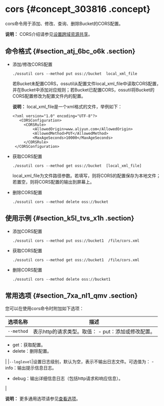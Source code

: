 # cors {#concept_303816 .concept}

cors命令用于添加、修改、查询、删除Bucket的CORS配置。

**说明：** CORS介绍请参见[设置跨域资源共享](../../../../cn.zh-CN/开发指南/存储空间（Bucket）/设置跨域资源共享.md#)。

## 命令格式 {#section_atj_6bc_o6k .section}

-   添加/修改CORS配置

    ``` {#codeblock_wxf_gql_wyx}
    ./ossutil cors --method put oss://bucket  local_xml_file
    ```

    若Bucket未配置CORS，ossutil从配置文件local\_xml\_file中读取CORS配置，并在Bucket中添加对应规则；若Bucket已配置CORS，ossutil将Bucket的CORS配置修改为配置文件内的配置。

    **说明：** local\_xml\_file是一个xml格式的文件，举例如下：

    ``` {#codeblock_p1s_q1x_p3u}
    <?xml version="1.0" encoding="UTF-8"?>
       <CORSConfiguration>
         <CORSRule>
             <AllowedOrigin>www.aliyun.com</AllowedOrigin>
             <AllowedMethod>PUT</AllowedMethod>
             <MaxAgeSeconds>10000</MaxAgeSeconds>
         </CORSRule>
     </CORSConfiguration>
    ```

-   获取CORS配置

    ``` {#codeblock_vut_t5s_mxo}
    ./ossutil cors --method get oss://bucket  [local_xml_file]
    ```

    local\_xml\_file为文件路径参数。若填写，则将CORS的配置保存为本地文件；若置空，则将CORS配置的输出到屏幕上。

-   删除CORS配置

    ``` {#codeblock_mm6_4la_ejt}
    ./ossutil cors --method delete oss://bucket
    ```


## 使用示例 {#section_k5l_tvs_x1h .section}

-   添加CORS配置

    ``` {#codeblock_s64_4p1_asf}
    ./ossutil cors --method put oss://bucket1  /file/cors.xml
    ```

-   获取CORS配置

    ``` {#codeblock_1de_rbo_rk1}
    ./ossutil cors --method get oss://bucket1  /file/cors.xml
    ```

-   删除CORS配置

    ``` {#codeblock_1jd_5wm_ywg}
    ./ossutil cors --method delete oss://bucket1  
    ```


## 常用选项 {#section_7xa_nl1_qmv .section}

您可以在使用cors命令时附加如下选项：

|选项名称|描述|
|----|--|
|`--method`|表示http的请求类型。取值： -   put：添加或修改配置。
-   get：获取配置。
-   delete：删除配置。

 |
|`--loglevel`|设置日志级别，默认为空，表示不输出日志文件。可选值为： -   info：输出提示信息日志。
-   debug：输出详细信息日志（包括http请求和响应信息）。

 |

**说明：** 更多通用选项请参见[查看选项](cn.zh-CN/常用工具/命令行工具ossutil/查看选项.md#)。


